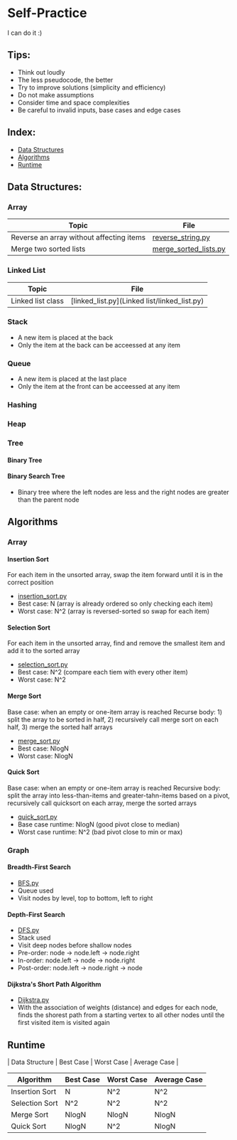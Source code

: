 # Self-Practice
I can do it :)

## Tips:
* Think out loudly
* The less pseudocode, the better
* Try to improve solutions (simplicity and efficiency)
* Do not make assumptions
* Consider time and space complexities
* Be careful to invalid inputs, base cases and edge cases

## Index:
* [Data Structures](#data-structure)
* [Algorithms](#algorithms)
* [Runtime](#runtime)

## Data Structures:

### Array
|Topic |File |
|------|-----|
|Reverse an array without affecting items |[reverse_string.py](Array/reverse_string.py)|
|Merge two sorted lists |[merge_sorted_lists.py](Array/merge_sorted_lists.py)|

### Linked List
|Topic |File |
|------|-----|
|Linked list class |[linked_list.py](Linked list/linked_list.py)|
### Stack
* A new item is placed at the back 
* Only the item at the back can be acceessed at any item
### Queue
* A new item is placed at the last place
* Only the item at the front can be acceessed at any item
### Hashing
### Heap
### Tree
#### Binary Tree
#### Binary Search Tree
* Binary tree where the left nodes are less and the right nodes are greater than the parent node 

## Algorithms

### Array
#### Insertion Sort
For each item in the unsorted array, swap the item forward until it is in the correct position
* [insertion_sort.py](Array/insertion_sort.py)
* Best case: N (array is already ordered so only checking each item)
* Worst case: N^2 (array is reversed-sorted so swap for each item)
#### Selection Sort
For each item in the unsorted array, find and remove the smallest item and add it to the sorted array
* [selection_sort.py](Array/selection_sort.py)
* Best case: N^2 (compare each tiem with every other item)
* Worst case: N^2
#### Merge Sort
Base case: when an empty or one-item array is reached
Recurse body: 1) split the array to be sorted in half, 2) recursively call merge sort on each half, 3) merge the sorted half arrays
* [merge_sort.py](Array/merge_sort.py)
* Best case: NlogN 
* Worst case: NlogN 
#### Quick Sort
Base case: when an empty or one-item array is reached
Recursive body: split the array into less-than-items and greater-tahn-items based on a pivot, recursively call quicksort on each array, merge the sorted arrays
* [quick_sort.py](Array/quick_sort.py)
* Base case runtime: NlogN (good pivot close to median)
* Worst case runtime: N^2 (bad pivot close to min or max)

### Graph
#### Breadth-First Search
* [BFS.py](Graph/BFS.py)
* Queue used
* Visit nodes by level, top to bottom, left to right
#### Depth-First Search
* [DFS.py](Graph/DFS.py)
* Stack used
* Visit deep nodes before shallow nodes
* Pre-order: node -> node.left -> node.right
* In-order: node.left -> node -> node.right
* Post-order: node.left -> node.right -> node
#### Dijkstra's Short Path Algorithm
* [Dijkstra.py](Graph/Dijkstra.py)
* With the association of weights (distance) and edges for each node, finds the shorest path from a starting vertex to all other nodes until the first visited item is visited again

## Runtime
| Data Structure | Best Case | Worst Case | Average Case |


| Algorithm | Best Case | Worst Case | Average Case |
|-----------|-----------|------------|--------------|
| Insertion Sort | N | N^2 | N^2 |
| Selection Sort | N^2 | N^2 | N^2 |
| Merge Sort | NlogN | NlogN | NlogN |
| Quick Sort | NlogN | N^2 | NlogN |


